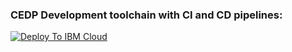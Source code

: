 ### CEDP Development toolchain with CI and CD pipelines:
[![Deploy To IBM Cloud](https://console.bluemix.net/devops/graphics/create_toolchain_button.png)](https://console.bluemix.net/devops/setup/deploy/?repository=https://github.com/CEDP-Garage-DevOps/cedp-toolchain.git&branch=toolchain-dev-2.0-tekton&env_id=ibm:yp:us-south)
